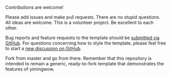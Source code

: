 Contributions are welcome! 

Please add issues and make pull requests. There are no stupid questions. All ideas are welcome. This is a volunteer project. Be excellent to each other.

Bug reports and feature requests to the template  should be [submitted via GitHub](https://github.com/yimingwow/yimingwow.github.io/issues/new/choose). For questions concerning how to style the template, please feel free to start a [new discussion on GitHub](https://github.com/yimingwow/yimingwow.github.io/discussions).

Fork from master and go from there. Remember that this repository is intended to remain a generic, ready-to-fork template that demonstrates the features of yimingwow.

